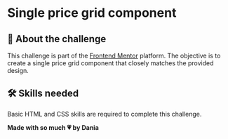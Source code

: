 # Single price grid component

## 📝 About the challenge

This challenge is part of the [Frontend Mentor](https://www.frontendmentor.io/) platform. The objective is to create a single price grid component that closely matches the provided design.

## 🛠️ Skills needed

Basic HTML and CSS skills are required to complete this challenge.

**Made with so much 💗 by Dania** 

